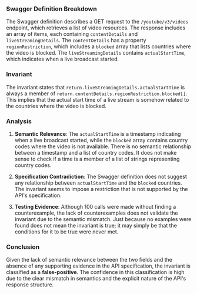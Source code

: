 ### Swagger Definition Breakdown
The Swagger definition describes a GET request to the `/youtube/v3/videos` endpoint, which retrieves a list of video resources. The response includes an array of items, each containing `contentDetails` and `liveStreamingDetails`. The `contentDetails` has a property `regionRestriction`, which includes a `blocked` array that lists countries where the video is blocked. The `liveStreamingDetails` contains `actualStartTime`, which indicates when a live broadcast started.

### Invariant
The invariant states that `return.liveStreamingDetails.actualStartTime` is always a member of `return.contentDetails.regionRestriction.blocked[]`. This implies that the actual start time of a live stream is somehow related to the countries where the video is blocked.

### Analysis
1. **Semantic Relevance**: The `actualStartTime` is a timestamp indicating when a live broadcast started, while the `blocked` array contains country codes where the video is not available. There is no semantic relationship between a timestamp and a list of country codes. It does not make sense to check if a time is a member of a list of strings representing country codes.

2. **Specification Contradiction**: The Swagger definition does not suggest any relationship between `actualStartTime` and the `blocked` countries. The invariant seems to impose a restriction that is not supported by the API's specification.

3. **Testing Evidence**: Although 100 calls were made without finding a counterexample, the lack of counterexamples does not validate the invariant due to the semantic mismatch. Just because no examples were found does not mean the invariant is true; it may simply be that the conditions for it to be true were never met.

### Conclusion
Given the lack of semantic relevance between the two fields and the absence of any supporting evidence in the API specification, the invariant is classified as a **false-positive**. The confidence in this classification is high due to the clear mismatch in semantics and the explicit nature of the API's response structure.
